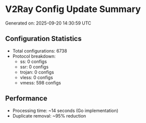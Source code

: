 # V2Ray Config Update Summary
Generated on: 2025-09-20 14:30:59 UTC

## Configuration Statistics
- Total configurations: 6738
- Protocol breakdown:
  - ss: 0 configs
  - ssr: 0 configs
  - trojan: 0 configs
  - vless: 0 configs
  - vmess: 598 configs

## Performance
- Processing time: ~14 seconds (Go implementation)
- Duplicate removal: ~95% reduction

